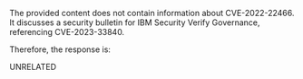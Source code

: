 The provided content does not contain information about CVE-2022-22466. It discusses a security bulletin for IBM Security Verify Governance, referencing CVE-2023-33840.

Therefore, the response is:

UNRELATED
